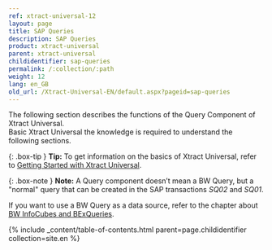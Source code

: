 ```yaml
---
ref: xtract-universal-12
layout: page
title: SAP Queries
description: SAP Queries
product: xtract-universal
parent: xtract-universal
childidentifier: sap-queries
permalink: /:collection/:path
weight: 12
lang: en_GB
old_url: /Xtract-Universal-EN/default.aspx?pageid=sap-queries
---
```


The following section describes the functions of the Query Component of Xtract Universal. <br>
Basic Xtract Universal the knowledge is required to understand the following sections. <br>

{: .box-tip }
**Tip:** To get information on the basics of Xtract Universal, refer to [Getting Started with Xtract Universal](./getting-started-xu). <br>

{: .box-note }
**Note:** A Query component doesn’t mean a BW Query, but a "normal" query that can be created in the SAP transactions *SQ02* and *SQ01*. 

If you want to use a BW Query as a data source, refer to the chapter about [BW InfoCubes and BExQueries](./bw-infocubes-and-bex-queries).

{% include _content/table-of-contents.html parent=page.childidentifier collection=site.en %}